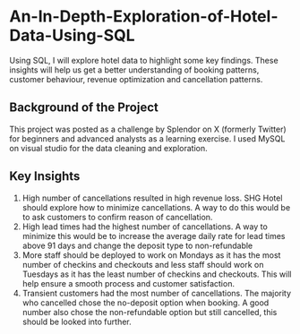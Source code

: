 # An-In-Depth-Exploration-of-Hotel-Data-Using-SQL
Using SQL, I will explore hotel data to highlight some key findings. These insights will help us get a better understanding of booking patterns, customer behaviour, revenue optimization and cancellation patterns.

## Background of the Project 
This project was posted as a challenge by Splendor on X (formerly Twitter) for beginners and advanced analysts as a learning exercise. I used MySQL on visual studio for the data cleaning and exploration.

## Key Insights
1. High number of cancellations resulted in high revenue loss. SHG Hotel should explore how to minimize cancellations. A way to do this would be to ask customers to confirm reason of cancellation.
2. High lead times had the highest number of cancellations. A way to minimize this would be to increase the average daily rate for lead times above 91 days and change the deposit type to non-refundable
3. More staff should be deployed to work on Mondays as it has the most number of checkins and checkouts and less staff should work on Tuesdays as it has the least number of checkins and checkouts. This will help ensure a smooth process and customer satisfaction.
4. Transient customers had the most number of cancellations. The majority who cancelled chose the no-deposit option when booking. A good number also chose the non-refundable option but still cancelled, this should be looked into further.
